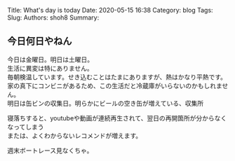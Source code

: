 Title: What's day is today
Date: 2020-05-15 16:38
Category: blog
Tags: 
Slug: 
Authors: shoh8
Summary: 

## 今日何日やねん

今日は金曜日。明日は土曜日。  
生活に異変は特にありません。  
毎朝検温しています。せき込むことはたまにありますが、熱はかなり平熱です。  
家の真下にコンビニがあるため、この生活だと冷蔵庫がいらないのかもしれません。  
明日は缶ビンの収集日。明らかにビールの空き缶が増えている、収集所

寝落ちすると、youtubeや動画が連続再生されて、翌日の再開箇所が分からなくなってしまう  
または、よくわからないレコメンドが増えます。

週末ボートレース見なくちゃ。


